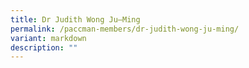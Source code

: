 ```yaml
---
title: Dr Judith Wong Ju–Ming
permalink: /paccman-members/dr-judith-wong-ju-ming/
variant: markdown
description: ""
---
```

